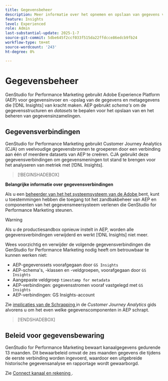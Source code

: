 ```yaml
---
title: Gegevensbeheer
description: Meer informatie over het opnemen en opslaan van gegevens voor Insights in GenStudio for Performance Marketing.
feature: Insights
level: Experienced
role: Admin
last-substantial-update: 2025-1-7
source-git-commit: 5dbe645f2ccf033f515da22ffdcce86edcb9fb24
workflow-type: tm+mt
source-wordcount: '243'
ht-degree: 0%

---
```


# Gegevensbeheer

GenStudio for Performance Marketing gebruikt Adobe Experience Platform (AEP) voor gegevensinvoer en -opslag van de gegevens en metagegevens die [!DNL Insights] van kracht maken. AEP gebruikt _schema&#39;s_ om de gegevensstructuren en _datasets_ te bepalen voor het opslaan van en het beheren van gegevensinzamelingen.

## Gegevensverbindingen

GenStudio for Performance Marketing gebruikt Customer Journey Analytics (CJA) om veelvoudige gegevensbronnen te groeperen door een verbinding aan één of meerdere datasets van AEP te creëren. CJA gebruikt deze gegevensverbindingen om gegevensmeningen tot stand te brengen voor het analyseren van metriek met [!DNL Insights].

>[!BEGINSHADEBOX]

**Belangrijke informatie over gegevensverbindingen**

Als u een [ beheerder van het het systeemsysteem van de Adobe ](/help/user-guide/user-roles.md#adobe-system-administrator-vs-genstudio-system-manager) bent, kunt u toestemmingen hebben die toegang tot het zandbakbeheer van AEP en componenten van het gegevensmeersysteem verlenen die GenStudio for Performance Marketing steunen.

>[!WARNING]
>
>Als u de productiesandbox opnieuw instelt in AEP, worden alle gegevensverbindingen verwijderd en werkt [!DNL Insights] niet meer.

Wees voorzichtig en verwijder de volgende gegevensverbindingen die GenStudio for Performance Marketing nodig heeft om betrouwbaar te kunnen werken niet:

- AEP-gegevenssets voorafgegaan door `GS Insights`
- AEP-schema&#39;s, -klassen en -veldgroepen, voorafgegaan door `GS Insights`
- Aangepaste veldgroep `timestamp for metadata`
- AEP-verbindingen: gegevensstromen vooraf vastgelegd met `GS Insights`
- AEP-verbindingen: GS Insights-account

Zie [ implicaties van de Schrapping ](https://experienceleague.adobe.com/en/docs/analytics-platform/using/technotes/deletion) in de _Customer Journey Analytics_ gids alvorens u om het even welke gegevenscomponenten in AEP schrapt.

>[!ENDSHADEBOX]

## Beleid voor gegevensbewaring

GenStudio for Performance Marketing bewaart kanaalgegevens gedurende 13 maanden. Dit bewaarbeleid omvat de zes maanden gegevens die tijdens de eerste verbinding worden ingevoerd, waardoor een uitgebreide historische gegevensanalyse en rapportage wordt gewaarborgd.

Zie [ Connect kanaal en rekening ](/help/user-guide/insights/connect-channel.md).
